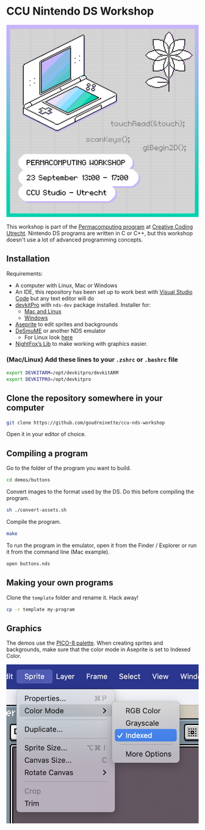 # CCU Nintendo DS Workshop


![CCU Nintendo DS Workshop](./images/cover.png)
    
This workshop is part of the [Permacomputing program](https://creativecodingutrecht.nl/en/calendar/permacomputing-workshop-nintendods) at [Creative Coding Utrecht](https://creativecodingutrecht.nl/).
Nintendo DS programs are written in C or C++, but this workshop doesn't use a lot of advanced programming concepts.

## Installation

Requirements:
- A computer with Linux, Mac or Windows
- An IDE, this repository has been set up to work best with [Visual Studio Code](https://code.visualstudio.com/) but any text editor will do
- [devkitPro](https://devkitpro.org/wiki/Getting_Started) with `nds-dev` package installed. Installer for:
    - [Mac and Linux](https://github.com/devkitPro/pacman/releases/tag/v6.0.2)
    - [Windows](https://github.com/devkitPro/installer/releases/tag/v3.0.3)
- [Aseprite](https://www.aseprite.org/) to edit sprites and backgrounds
- [DeSmuME](https://github.com/TASEmulators/desmume/releases) or another NDS emulator
    - For Linux look [here](https://www.maketecheasier.com/desmume-play-nintendo-ds-games-linux/)
- [NightFox’s Lib](https://github.com/knightfox75/nds_nflib) to make working with graphics easier.




### (Mac/Linux) Add these lines to your `.zshrc` or `.bashrc` file 
```zsh
export DEVKITARM=/opt/devkitpro/devkitARM
export DEVKITPRO=/opt/devkitpro
```


## Clone the repository somewhere in your computer

```bash
git clone https://github.com/goudreinette/ccu-nds-workshop
```

Open it in your editor of choice.


## Compiling a program
Go to the folder of the program you want to build.

```bash
cd demos/buttons
```

Convert images to the format used by the DS.
Do this before compiling the program.

```bash
sh ./convert-assets.sh
```

Compile the program.

```bash
make
```

To run the program in the emulator, open it from the Finder / Explorer or run it from the command line (Mac example).

```bash
open buttons.nds
```


## Making your own programs

Clone the `template` folder and rename it.
Hack away!

```bash
cp -r template my-program
```



## Graphics
The demos use the [PICO-8 palette](https://www.lexaloffle.com/pico-8.php).
When creating sprites and backgrounds, make sure that the color mode in Aseprite is set to Indexed Color.

![Aseprite image mode](./images/aseprite-color-mode.png)
